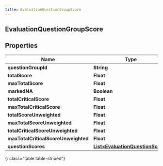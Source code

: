 ```yaml
---
title: EvaluationQuestionGroupScore
---
```

## EvaluationQuestionGroupScore


## Properties

| Name | Type | Description | Notes |
| ------------ | ------------- | ------------- | ------------- |
| **questionGroupId** | **String** |  |  [optional] |
| **totalScore** | **Float** |  |  [optional] |
| **maxTotalScore** | **Float** |  |  [optional] |
| **markedNA** | **Boolean** |  |  [optional] |
| **totalCriticalScore** | **Float** |  |  [optional] |
| **maxTotalCriticalScore** | **Float** |  |  [optional] |
| **totalScoreUnweighted** | **Float** |  |  [optional] |
| **maxTotalScoreUnweighted** | **Float** |  |  [optional] |
| **totalCriticalScoreUnweighted** | **Float** |  |  [optional] |
| **maxTotalCriticalScoreUnweighted** | **Float** |  |  [optional] |
| **questionScores** | [**List&lt;EvaluationQuestionScore&gt;**](EvaluationQuestionScore.html) |  |  [optional] |
{: class="table table-striped"}



